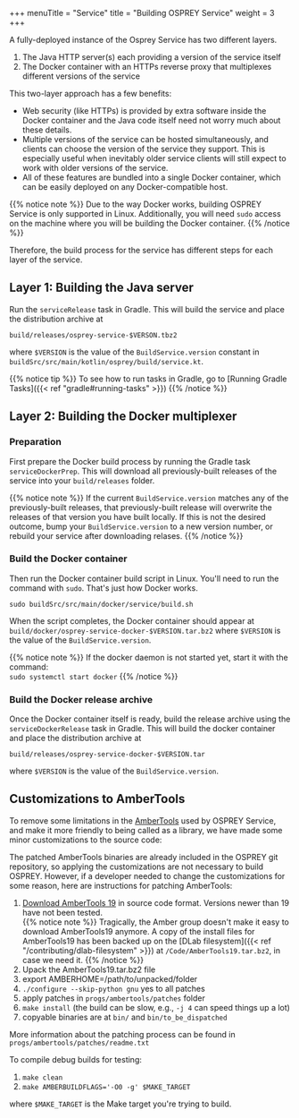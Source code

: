 +++
menuTitle = "Service"
title = "Building OSPREY Service"
weight = 3
+++


A fully-deployed instance of the Osprey Service has two different layers.

1. The Java HTTP server(s) each providing a version of the service itself
2. The Docker container with an HTTPs reverse proxy
   that multiplexes different versions of the service

This two-layer approach has a few benefits:

 * Web security (like HTTPs) is provided by extra software inside the
   Docker container and the Java code itself need not worry much
   about these details.
 * Multiple versions of the service can be hosted simultaneously,
   and clients can choose the version of the service they support.
   This is especially useful when inevitably older service clients
   will still expect to work with older versions of the service.
 * All of these features are bundled into a single Docker container,
   which can be easily deployed on any Docker-compatible host.
 
{{% notice note %}}
Due to the way Docker works, building OSPREY Service is only supported in Linux.
Additionally, you will need `sudo` access on the machine where you will be building the Docker container.
{{% /notice %}}

Therefore, the build process for the service has different steps
for each layer of the service.


## Layer 1: Building the Java server

Run the `serviceRelease` task in Gradle.
This will build the service and place the distribution archive at
```
build/releases/osprey-service-$VERSON.tbz2
```
where `$VERSION` is the value of the `BuildService.version` constant
in `buildSrc/src/main/kotlin/osprey/build/service.kt`.

{{% notice tip %}}
To see how to run tasks in Gradle, go to [Running Gradle Tasks]({{< ref "gradle#running-tasks" >}})
{{% /notice %}}


## Layer 2: Building the Docker multiplexer

### Preparation

First prepare the Docker build process by running the Gradle task `serviceDockerPrep`.
This will download all previously-built releases of the service into your
`build/releases` folder.

{{% notice note %}}
If the current `BuildService.version` matches any of the previously-built
releases, that previously-built release will overwrite the releases of that
version you have built locally. If this is not the desired outcome,
bump your `BuildService.version` to a new version number, or rebuild your
service after downloading relases.
{{% /notice %}}


### Build the Docker container

Then run the Docker container build script in Linux. You'll need to run the command with `sudo`.
That's just how Docker works.
```shell
sudo buildSrc/src/main/docker/service/build.sh
```
When the script completes, the Docker container should appear at
`build/docker/osprey-service-docker-$VERSION.tar.bz2`
where `$VERSION` is the value of the `BuildService.version`.

{{% notice note %}}
If the docker daemon is not started yet, start it with the command:\
`sudo systemctl start docker`
{{% /notice %}}


### Build the Docker release archive

Once the Docker container itself is ready, build the release archive
using the `serviceDockerRelease` task in Gradle.
This will build the docker container and place the distribution archive at
```
build/releases/osprey-service-docker-$VERSION.tar
```
where `$VERSION` is the value of the `BuildService.version`.


## Customizations to AmberTools

To remove some limitations in the [AmberTools][ambertools] used by OSPREY Service,
and make it more friendly to being called as a library, we have made some minor
customizations to the source code:

[ambertools]: https://ambermd.org/AmberTools.php

The patched AmberTools binaries are already included in the OSPREY git repository,
so applying the customizations are not necessary to build OSPREY.
However, if a developer needed to change the customizations for some reason,
here are instructions for patching AmberTools:

1. [Download AmberTools 19](https://ambermd.org/GetAmber.php) in source code format.
   Versions newer than 19 have not been tested.\
   {{% notice note %}}
   Tragically, the Amber group doesn't make it easy to download AmberTools19 anymore.
   A copy of the install files for AmberTools19 has been backed up on the
   [DLab filesystem]({{< ref "/contributing/dlab-filesystem" >}}) at `/Code/AmberTools19.tar.bz2`,
   in case we need it.
   {{% /notice %}}
2. Upack the AmberTools19.tar.bz2 file
3. export AMBERHOME=/path/to/unpacked/folder
4. `./configure --skip-python gnu`
    yes to all patches
5. apply patches in `progs/ambertools/patches` folder
6. `make install` (the build can be slow, e.g., `-j 4` can speed things up a lot)
7. copyable binaries are at `bin/` and `bin/to_be_dispatched`

More information about the patching process can be found in `progs/ambertools/patches/readme.txt`

To compile debug builds for testing:

1. `make clean`
2. `make AMBERBUILDFLAGS='-O0 -g' $MAKE_TARGET`

where `$MAKE_TARGET` is the Make target you're trying to build.

